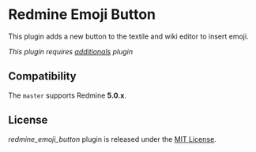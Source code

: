 Redmine Emoji Button
=====================

This plugin adds a new button to the textile and wiki editor to insert emoji.

*This plugin requires [additionals](https://github.com/AlphaNodes/additionals) plugin*


Compatibility
-------------

The `master` supports Redmine **5.0.x**.


License
-------

*redmine_emoji_button* plugin is released under the [MIT License](LICENCE).
